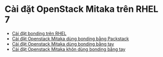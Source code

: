 # Cài đặt OpenStack Mitaka trên RHEL 7

 - [Cài đặt bonding trên RHEL](https://github.com/meditechopen/mdt-technical/blob/master/ManhDV/OpenStack/docs/caidat-openstack/Caidat-bonding.md)
 - [Cài đặt Openstack Mitaka dùng bonding bằng Packstack](https://github.com/meditechopen/mdt-technical/blob/master/ManhDV/OpenStack/docs/caidat-openstack/OPS-Mitaka-Packstack-bonding.md)
 - [Cài đặt Openstack Mitaka dùng bonding bằng tay](https://github.com/meditechopen/mdt-technical/blob/master/ManhDV/OpenStack/docs/caidat-openstack/OPS-Mitaka-bonding.md)
 - [Cài đặt Openstack Mitaka khôn dùng bonding bằng tay](https://github.com/meditechopen/mdt-technical/blob/master/ManhDV/OpenStack/docs/caidat-openstack/OPS-Mitaka.md)
